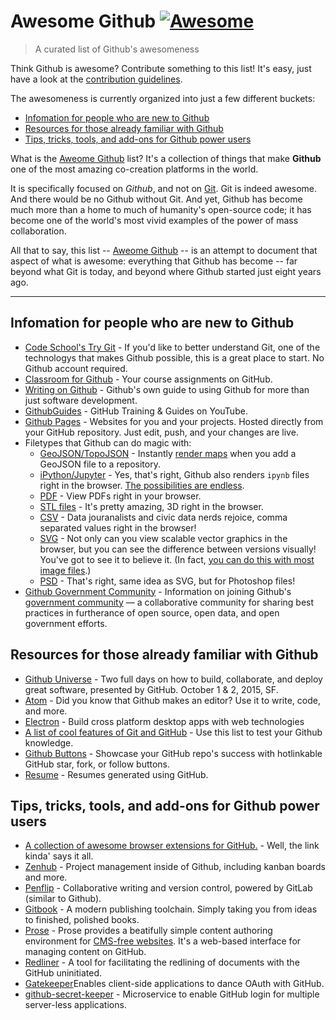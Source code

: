 # Awesome Github [![Awesome](https://cdn.rawgit.com/sindresorhus/awesome/d7305f38d29fed78fa85652e3a63e154dd8e8829/media/badge.svg)](https://github.com/sindresorhus/awesome)


> A curated list of Github's awesomeness

Think Github is awesome? Contribute something to this list! It's easy, just have a look at the [contribution guidelines](contributing.md).

The awesomeness is currently organized into just a few different buckets: 

* [Infomation for people who are new to Github](#infomation-for-people-who-are-new-to-github)
* [Resources for those already familiar with Github](#resources-for-those-already-familiar-with-github)
* [Tips, tricks, tools, and add-ons for Github power users](#tips-tricks-tools-and-add-ons-for-github-power-users)

What is the [Aweome Github](https://github.com/phillipadsmith/awesome-github) list? It's a collection of things that make **Github** one of the most amazing co-creation platforms in the world.

It is specifically focused on _Github_, and not on [Git](https://git-scm.com/). Git is indeed awesome. And there would be no Github without Git. And yet, Github has become much more than a home to much of humanity's open-source code; it has become one of the world's most vivid examples of the power of mass collaboration.

All that to say, this list -- [Aweome Github](https://github.com/phillipadsmith/awesome-github) -- is an attempt to document that aspect of what is awesome: everything that Github has become -- far beyond what Git is today, and beyond where Github started just eight years ago.

------


## Infomation for people who are new to Github
- [Code School's Try Git](https://try.github.io/levels/1/challenges/1) - If you'd like to better understand Git, one of the technologys that makes Github possible, this is a great place to start. No Github account required.
- [Classroom for Github](https://classroom.github.com ) - Your course assignments on GitHub.
- [Writing on Github](https://help.github.com/articles/writing-on-github/) - Github's own guide to using Github for more than just software development.
- [GithubGuides](https://www.youtube.com/user/GitHubGuides) - GitHub Training & Guides on YouTube.
- [Github Pages](https://pages.github.com/) - Websites for you and your projects.
Hosted directly from your GitHub repository. Just edit, push, and your changes are live.
- Filetypes that Github can do magic with:
  - [GeoJSON/TopoJSON](https://github.com/blog/1528-there-s-a-map-for-that) - Instantly [render maps](https://github.com/benbalter/dc-maps/blob/master/embassies.geojson) when you add a GeoJSON file to a repository.
  - [iPython/Jupyter](https://github.com/blog/1995-github-jupyter-notebooks-3) - Yes, that's right, Github also renders `ipynb` files right in the browser. [The possibilities are endless](https://github.com/ipython/ipython/wiki/A-gallery-of-interesting-IPython-Notebooks).
  - [PDF](https://github.com/blog/1974-pdf-viewing) - View PDFs right in your browser.
  - [STL files](https://github.com/blog/1465-stl-file-viewing) - It's pretty amazing, 3D right in the browser.
  - [CSV](https://github.com/blog/1601-see-your-csvs) - Data jouranalists and civic data nerds rejoice, comma separated values right in the browser!
  - [SVG](https://github.com/blog/1902-svg-viewing-diffing) - Not only can you view scalable vector graphics in the browser, but you can see the difference between versions visually! You've got to see it to believe it.  (In fact, [you can do this with most image files](https://github.com/blog/817-behold-image-view-modes).)
  - [PSD](https://github.com/blog/1845-psd-viewing-diffing) - That's right, same idea as SVG, but for Photoshop files!
- [Github Government Community](https://github.com/government/welcome) - Information on joining Github's [government community](https://government.github.com/) — a collaborative community for sharing best practices in furtherance of open source, open data, and open government efforts.

## Resources for those already familiar with Github

- [Github Universe](http://githubuniverse.com/) - Two full days on how to build, collaborate, and deploy
great software, presented by GitHub. October 1 & 2, 2015, SF.
- [Atom](https://github.com/blog/2031-announcing-atom-1-0) - Did you know that Github makes an editor? Use it to write, code, and more.
- [Electron](http://electron.atom.io/) - Build cross platform desktop apps with web technologies
- [A list of cool features of Git and GitHub](https://github.com/tiimgreen/github-cheat-sheet) - Use this list to test your Github knowledge.
- [Github Buttons](https://ghbtns.com/) - Showcase your GitHub repo's success with hotlinkable GitHub star, fork, or follow buttons.
- [Resume](http://resume.github.com) -  Resumes generated using GitHub. 


## Tips, tricks, tools, and add-ons for Github power users

- [A collection of awesome browser extensions for GitHub.](https://github.com/stefanbuck/awesome-browser-extensions-for-github) - Well, the link kinda' says it all.
- [Zenhub](https://www.zenhub.io/) - Project management inside of Github, including kanban boards and more.
- [Penflip](https://www.penflip.com/) - Collaborative writing and version control, powered by GitLab (similar to Github).
- [Gitbook](https://www.gitbook.com/) - A modern publishing toolchain. Simply taking you from ideas to finished, polished books.
- [Prose](http://prose.io/#about) - Prose provides a beatifully simple content authoring environment for [CMS-free websites](http://developmentseed.org/blog/2012/07/27/build-cms-free-websites/). It's a web-based interface for managing content on GitHub. 
- [Redliner](https://github.com/benbalter/redliner) - A tool for facilitating the redlining of documents with the GitHub uninitiated. 
- [Gatekeeper](https://github.com/prose/gatekeeper)Enables client-side applications to dance OAuth with GitHub.
- [github-secret-keeper](https://github.com/HenrikJoreteg/github-secret-keeper) - Microservice to enable GitHub login for multiple server-less applications.

